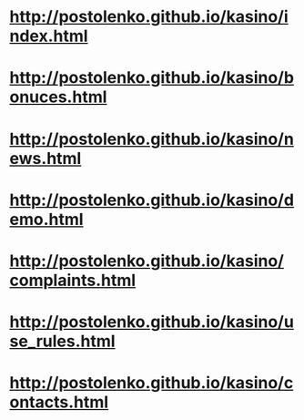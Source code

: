 # http://postolenko.github.io/kasino/index.html
# http://postolenko.github.io/kasino/bonuces.html
# http://postolenko.github.io/kasino/news.html
# http://postolenko.github.io/kasino/demo.html
# http://postolenko.github.io/kasino/сomplaints.html
# http://postolenko.github.io/kasino/use_rules.html
# http://postolenko.github.io/kasino/contacts.html